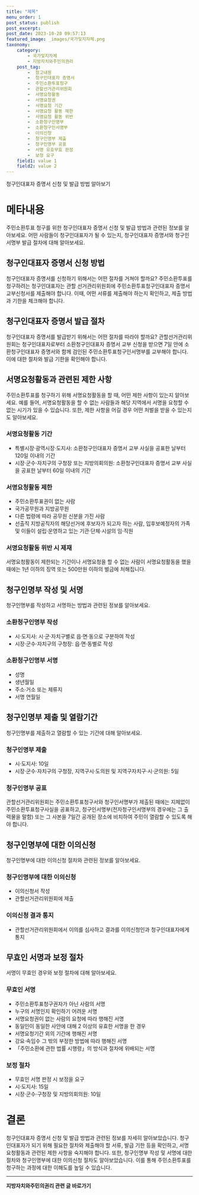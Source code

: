 ```yaml
---
title: "제목"
menu_order: 1
post_status: publish
post_excerpt: 
post_date: 2023-10-20 09:57:13
featured_image: _images/국가및지자체.png
taxonomy:
    category:
        - 국가및지자체
        - 지방자치와주민의권리
    post_tag:
        -  참고내용
        -  청구인대표자 증명서
        -  주민소환투표청구
        -  관할선거관리위원회
        -  서명요청활동
        -  서명요청권
        -  서명요청 기간
        -  서명요청 활동 제한
        -  서명요청 활동 위반
        -  소환청구인명부
        -  소환청구인서명부
        -  이의신청
        -  청구인명부 제출
        -  청구인명부 공표
        -  서명 유효무효 판정
        -  보정 요구
    field1: value 1
    field2: value 2
---
```


청구인대표자 증명서 신청 및 발급 방법 알아보기

# 메타내용
주민소환투표 청구를 위한 청구인대표자 증명서 신청 및 발급 방법과 관련된 정보를 알아보세요. 어떤 사람들이 청구인대표자가 될 수 있는지, 청구인대표자 증명서와 청구인서명부 발급 절차에 대해 알아보세요.

##  청구인대표자 증명서 신청 방법
청구인대표자 증명서를 신청하기 위해서는 어떤 절차를 거쳐야 할까요? 주민소환투표를 청구하려는 청구인대표자는 관할 선거관리위원회에 주민소환투표청구인대표자 증명서 교부신청서를 제출해야 합니다. 이때, 어떤 서류를 제출해야 하는지 확인하고, 제출 방법과 기한을 체크해야 합니다.

##  청구인대표자 증명서 발급 절차
청구인대표자 증명서를 발급받기 위해서는 어떤 절차를 따라야 할까요? 관할선거관리위원회는 청구인대표자로부터 소환청구인대표자 증명서 교부 신청을 받으면 7일 안에 소환청구인대표자 증명서와 함께 검인된 주민소환투표청구인서명부를 교부해야 합니다. 이에 대한 절차와 발급 기한을 확인해야 합니다.

##  서명요청활동과 관련된 제한 사항
주민소환투표를 청구하기 위해 서명요청활동을 할 때, 어떤 제한 사항이 있는지 알아보세요. 예를 들어, 서명요청활동을 할 수 없는 사람들과 해당 지역에서 서명을 요청할 수 없는 시기가 있을 수 있습니다. 또한, 제한 사항을 어길 경우 어떤 처벌을 받을 수 있는지도 알아보세요.

### 서명요청활동 기간
- 특별시장·광역시장·도지사: 소환청구인대표자 증명서 교부 사실을 공표한 날부터 120일 이내의 기간
- 시장·군수·자치구의 구청장 또는 지방의회의원: 소환청구인대표자 증명서 교부 사실을 공표한 날부터 60일 이내의 기간

### 서명요청활동 제한
- 주민소환투표권이 없는 사람
- 국가공무원과 지방공무원
- 다른 법령에 따라 공무원 신분을 가진 사람
- 선출직 지방공직자의 해당선거에 후보자가 되고자 하는 사람, 입후보예정자의 가족 및 이들이 설립·운영하고 있는 기관·단체·시설의 임·직원

### 서명요청활동 위반 시 제재
서명요청활동이 제한되는 기간이나 서명요청을 할 수 없는 사람이 서명요청활동을 했을 때에는 1년 이하의 징역 또는 500만원 이하의 벌금에 처해집니다.

##  청구인명부 작성 및 서명
청구인명부를 작성하고 서명하는 방법과 관련된 정보를 알아보세요.

### 소환청구인명부 작성
- 시·도지사: 시·군·자치구별로 읍·면·동으로 구분하여 작성
- 시장·군수·자치구의 구청장: 읍·면·동별로 작성

### 소환청구인명부 서명
- 성명
- 생년월일
- 주소·거소 또는 체류지
- 서명 연월일

##  청구인명부 제출 및 열람기간
청구인명부를 제출하고 열람할 수 있는 기간에 대해 알아보세요.

### 청구인명부 제출
- 시·도지사: 10일
- 시장·군수·자치구의 구청장, 지역구시·도의원 및 지역구자치구·시·군의원: 5일

### 청구인명부 공표
관할선거관리위원회는 주민소환투표청구서와 청구인서명부가 제출된 때에는 지체없이 주민소환투표청구사실을 공표하고, 청구인서명부(전자청구인서명부의 경우에는 그 출력물을 말함) 또는 그 사본을 7일간 공개된 장소에 비치하여 주민이 열람할 수 있도록 해야 합니다.

##  청구인명부에 대한 이의신청
청구인명부에 대한 이의신청 절차와 관련된 정보를 알아보세요.

### 청구인명부에 대한 이의신청
- 이의신청서 작성
- 관할선거관리위원회에 제출

### 이의신청 결과 통지
- 관할선거관리위원회에서 이의를 심사하고 결과를 이의신청인과 청구인대표자에게 통지

##  무효인 서명과 보정 절차
서명이 무효인 경우와 보정 절차에 대해 알아보세요.

### 무효인 서명
- 주민소환투표청구권자가 아닌 사람의 서명
- 누구의 서명인지 확인하기 어려운 서명
- 서명요청권이 없는 사람의 요청에 따라 행해진 서명
- 동일인이 동일한 사안에 대해 2 이상의 유효한 서명을 한 경우
- 서명요청기간 외의 기간에 행해진 서명
- 강요·속임수 그 밖의 부정한 방법에 따라 행해진 서명
- 「주민소환에 관한 법률 시행령」의 방식과 절차에 위배되는 서명

### 보정 절차
- 무효인 서명 판정 시 보정을 요구
- 시·도지사: 15일
- 시장·군수·구청장 및 지방의회의원: 10일

# 결론
청구인대표자 증명서 신청 및 발급 방법과 관련된 정보를 자세히 알아보았습니다. 청구인대표자가 되기 위해 필요한 절차와 제출해야 할 서류, 발급 기한 등을 확인하고, 서명요청활동과 관련된 제한 사항을 숙지해야 합니다. 또한, 청구인명부 작성 및 서명에 대한 절차와 청구인명부에 대한 이의신청 절차도 알아보았습니다. 이를 통해 주민소환투표를 청구하는 과정에 대한 이해도를 높일 수 있습니다.










<!-- wp:separator -->
<hr class="wp-block-separator has-alpha-channel-opacity"/>
<!-- /wp:separator -->

<!-- wp:group {"backgroundColor":"base","layout":{"type":"constrained"}} -->
<div class="wp-block-group has-base-background-color has-background"><!-- wp:paragraph {"align":"center","fontSize":"large"} -->
<p class="has-text-align-center has-large-font-size"><strong>지방자치와주민의권리 관련 글 바로가기</strong></p>
<!-- /wp:paragraph -->


<!-- wp:latest-posts
{"categories":[{"id":7159,"count":19,"description":"","link":"https://uknowlaw.com/category/%ec%a7%80%eb%b0%a9%ec%9e%90%ec%b9%98%ec%99%80%ec%a3%bc%eb%af%bc%ec%9d%98%ea%b6%8c%eb%a6%ac/","name":"지방자치와주민의권리","slug":"지방자치와주민의권리","taxonomy":"category","parent":0,"meta":[],"_links":{"self":[{"href":"https://uknowlaw.com/wp-json/wp/v2/categories/7159"}],"collection":[{"href":"https://uknowlaw.com/wp-json/wp/v2/categories"}],"about":[{"href":"https://uknowlaw.com/wp-json/wp/v2/taxonomies/category"}],"wp:post_type":[{"href":"https://uknowlaw.com/wp-json/wp/v2/posts?categories=7159"}],"curies":[{"name":"wp","href":"https://api.w.org/{rel}","templated":true}]}}],"postsToShow":100,"excerptLength":28,"postLayout":"grid","columns":2,"featuredImageAlign":"left","featuredImageSizeSlug":"large","fontSize":"medium"} /--></div>
<!-- /wp:group -->